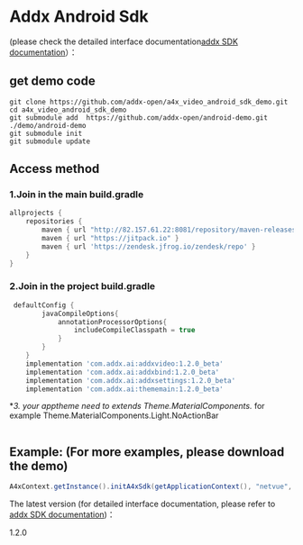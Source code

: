 #  **Addx Android Sdk**

(please check the detailed interface documentation[addx SDK documentation](https://docs.vicoo.tech/#/app/androidSdk "addx SDK documentation")）：

## get demo code
```
git clone https://github.com/addx-open/a4x_video_android_sdk_demo.git
cd a4x_video_android_sdk_demo
git submodule add  https://github.com/addx-open/android-demo.git  ./demo/android-demo
git submodule init
git submodule update
```
## Access method
### 1.Join in the main build.gradle

```groovy
allprojects {
    repositories {
        maven { url "http://82.157.61.22:8081/repository/maven-releases" }
        maven { url "https://jitpack.io" }
        maven { url 'https://zendesk.jfrog.io/zendesk/repo' }
    }
}
```
### 2.Join in the project build.gradle
```groovy
 defaultConfig {
        javaCompileOptions{
            annotationProcessorOptions{
                includeCompileClasspath = true
            }
        }
    }
    implementation 'com.addx.ai:addxvideo:1.2.0_beta'
    implementation 'com.addx.ai:addxbind:1.2.0_beta'
    implementation 'com.addx.ai:addxsettings:1.2.0_beta'
    implementation 'com.addx.ai:thememain:1.2.0_beta'
```
**3. your apptheme need to extends Theme.MaterialComponents.* for example  Theme.MaterialComponents.Light.NoActionBar
```
```
## Example: (For more examples, please download the demo)
```java
A4xContext.getInstance().initA4xSdk(getApplicationContext(), "netvue", "zh", "CN", AddxContext.BuildEnv.STAGING, AddxNode.STRAGE_NODE_CN, token, null);
```

The latest version (for detailed interface documentation, please refer to [addx SDK documentation](https://docs.vicoo.tech/#/app/androidSdk "addx SDK documentation"))：

1.2.0
